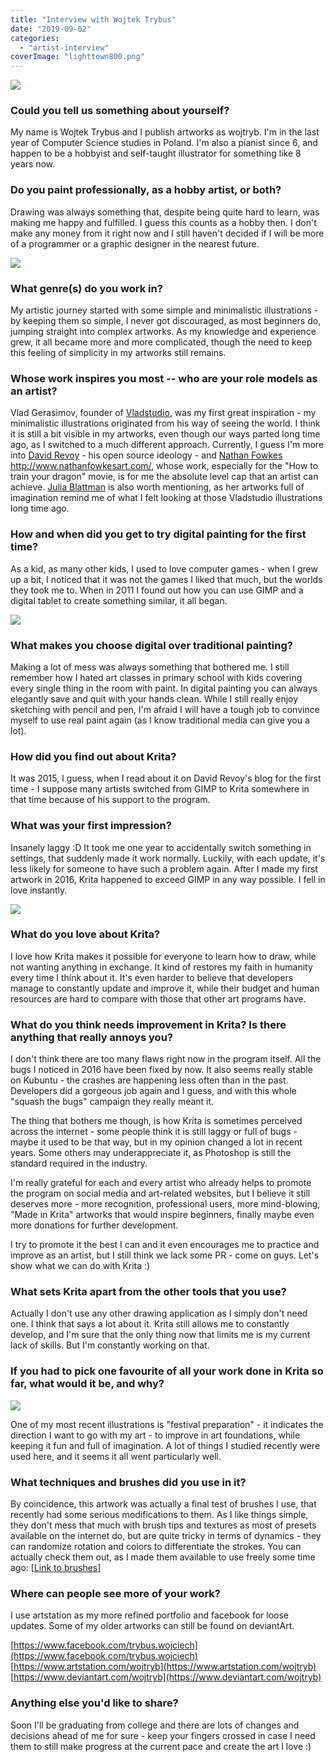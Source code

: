 ```yaml
---
title: "Interview with Wojtek Trybus"
date: "2019-09-02"
categories: 
  - "artist-interview"
coverImage: "lighttown800.png"
---
```


![](images/the_storm_is_coming800.png)

### Could you tell us something about yourself?

My name is Wojtek Trybus and I publish artworks as wojtryb. I'm in the last year of Computer Science studies in Poland. I'm also a pianist since 6, and happen to be a hobbyist and self-taught illustrator for something like 8 years now.

### Do you paint professionally, as a hobby artist, or both?

Drawing was always something that, despite being quite hard to learn, was making me happy and fulfilled. I guess this counts as a hobby then. I don't make any money from it right now and I still haven't decided if I will be more of a programmer or a graphic designer in the nearest future.

![](images/lighttown800.png)

### What genre(s) do you work in?

My artistic journey started with some simple and minimalistic illustrations - by keeping them so simple, I never got discouraged, as most beginners do, jumping straight into complex artworks. As my knowledge and experience grew, it all became more and more complicated, though the need to keep this feeling of simplicity in my artworks still remains.

### Whose work inspires you most -- who are your role models as an artist?

Vlad Gerasimov, founder of [Vladstudio](https://vlad.studio), was my first great inspiration - my minimalistic illustrations originated from his way of seeing the world. I think it is still a bit visible in my artworks, even though our ways parted long time ago, as I switched to a much different approach. Currently, I guess I'm more into [David Revoy](https://www.davidrevoy.com/) - his open source ideology - and [Nathan Fowkes](http://www.nathanfowkesart.com/) http://www.nathanfowkesart.com/, whose work, especially for the "How to train your dragon" movie, is for me the absolute level cap that an artist can achieve. [Julia Blattman](https://juliablattman.com/illustrations/) is also worth mentioning, as her artworks full of imagination remind me of what I felt looking at those Vladstudio illustrations long time ago.

### How and when did you get to try digital painting for the first time?

As a kid, as many other kids, I used to love computer games - when I grew up a bit, I noticed that it was not the games I liked that much, but the worlds they took me to. When in 2011 I found out how you can use GIMP and a digital tablet to create something similar, it all began.

![](images/fishy_business800.png)

### What makes you choose digital over traditional painting?

Making a lot of mess was always something that bothered me. I still remember how I hated art classes in primary school with kids covering every single thing in the room with paint. In digital painting you can always elegantly save and quit with your hands clean. While I still really enjoy sketching with pencil and pen, I'm afraid I will have a tough job to convince myself to use real paint again (as I know traditional media can give you a lot).

### How did you find out about Krita?

It was 2015, I guess, when I read about it on David Revoy's blog for the first time - I suppose many artists switched from GIMP to Krita somewhere in that time because of his support to the program.

### What was your first impression?

Insanely laggy :D It took me one year to accidentally switch something in settings, that suddenly made it work normally. Luckily, with each update, it's less likely for someone to have such a problem again. After I made my first artwork in 2016, Krita happened to exceed GIMP in any way possible. I fell in love instantly.

![](images/grapevine800.png)

### What do you love about Krita?

I love how Krita makes it possible for everyone to learn how to draw, while not wanting anything in exchange. It kind of restores my faith in humanity every time I think about it. It's even harder to believe that developers manage to constantly update and improve it, while their budget and human resources are hard to compare with those that other art programs have.

### What do you think needs improvement in Krita? Is there anything that really annoys you?

I don't think there are too many flaws right now in the program itself. All the bugs I noticed in 2016 have been fixed by now. It also seems really stable on Kubuntu - the crashes are happening less often than in the past. Developers did a gorgeous job again and I guess, and with this whole "squash the bugs" campaign they really meant it.

The thing that bothers me though, is how Krita is sometimes perceived across the internet - some people think it is still laggy or full of bugs - maybe it used to be that way, but in my opinion changed a lot in recent years. Some others may underappreciate it, as Photoshop is still the standard required in the industry.

I'm really grateful for each and every artist who already helps to promote the program on social media and art-related websites, but I believe it still deserves more - more recognition, professional users, more mind-blowing, "Made in Krita" artworks that would inspire beginners, finally maybe even more donations for further development.

I try to promote it the best I can and it even encourages me to practice and improve as an artist, but I still think we lack some PR - come on guys. Let's show what we can do with Krita :)

### What sets Krita apart from the other tools that you use?

Actually I don't use any other drawing application as I simply don't need one. I think that says a lot about it. Krita still allows me to constantly develop, and I'm sure that the only thing now that limits me is my current lack of skills. But I'm constantly working on that.

### If you had to pick one favourite of all your work done in Krita so far, what would it be, and why?

![](images/festival_preparation800.png)

One of my most recent illustrations is "festival preparation" - it indicates the direction I want to go with my art - to improve in art foundations, while keeping it fun and full of imagination. A lot of things I studied recently were used here, and it seems it all went particularly well.

### What techniques and brushes did you use in it?

By coincidence, this artwork was actually a final test of brushes I use, that recently had some serious modifications to them. As I like things simple, they don't mess that much with brush tips and textures as most of presets available on the internet do, but are quite tricky in terms of dynamics - they can randomize rotation and colors to differentiate the strokes. You can actually check them out, as I made them available to use freely some time ago: \[[Link to brushes](https://www.dropbox.com/sh/tbpkifi2ogou65j/AADniEBp-kBAAqlU4svq4RxWa?dl=0&fbclid=IwAR0waTTBtap3bZPZTljXrUDFNMXDns-8rw4EKbU6k4U4-tPMF_Hs4z9AX1Y)\]

### Where can people see more of your work?

I use artstation as my more refined portfolio and facebook for loose updates. Some of my older artworks can still be found on deviantArt.

[https://www.facebook.com/trybus.wojciech](https://www.facebook.com/trybus.wojciech) [https://www.artstation.com/wojtryb](https://www.artstation.com/wojtryb) [https://www.deviantart.com/wojtryb](https://www.deviantart.com/wojtryb)

### Anything else you'd like to share?

Soon I'll be graduating from college and there are lots of changes and decisions ahead of me for sure - keep your fingers crossed in case I need them to still make progress at the current pace and create the art I love :)
